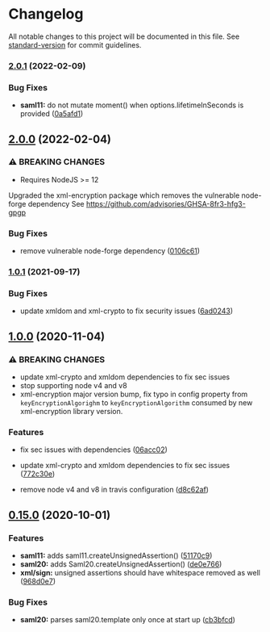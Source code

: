 # Changelog

All notable changes to this project will be documented in this file. See [standard-version](https://github.com/conventional-changelog/standard-version) for commit guidelines.

### [2.0.1](https://github.com/auth0/node-saml/compare/v2.0.0...v2.0.1) (2022-02-09)


### Bug Fixes

* **saml11:** do not mutate moment() when options.lifetimeInSeconds is provided ([0a5afd1](https://github.com/auth0/node-saml/commit/0a5afd1977dc832f1cc51de6af7c801cc95f78b5))

## [2.0.0](https://github.com/auth0/node-saml/compare/v1.0.1...v2.0.0) (2022-02-04)


### ⚠ BREAKING CHANGES

* Requires NodeJS >= 12

Upgraded the xml-encryption package which removes the vulnerable node-forge dependency
See https://github.com/advisories/GHSA-8fr3-hfg3-gpgp

### Bug Fixes

* remove vulnerable node-forge dependency ([0106c61](https://github.com/auth0/node-saml/commit/0106c611a1263150e42692411aeeea0c95ec0755))

### [1.0.1](https://github.com/auth0/node-saml/compare/v1.0.0...v1.0.1) (2021-09-17)


### Bug Fixes

* update xmldom and xml-crypto to fix security issues ([6ad0243](https://github.com/auth0/node-saml/commit/6ad0243fe8c2f90d71d335500e9a9c8a2c436cb7))

## [1.0.0](https://github.com/auth0/node-saml/compare/v0.15.0...v1.0.0) (2020-11-04)


### ⚠ BREAKING CHANGES

* update xml-crypto and xmldom dependencies to fix sec issues
* stop supporting node v4 and v8
* xml-encryption major version bump, fix typo in config property
from `keyEncryptionAlgorighm` to `keyEncryptionAlgorithm` consumed by
new xml-encryption library version.

### Features

* fix sec issues with dependencies ([06acc02](https://github.com/auth0/node-saml/commit/06acc0238d7161c123f2f6924aa9f5984a5a2f32))
* update xml-crypto and xmldom dependencies to fix sec issues ([772c30e](https://github.com/auth0/node-saml/commit/772c30e4333d0af0e783c163e371c49ec0386c23))


* remove node v4 and v8 in travis configuration ([d8c62af](https://github.com/auth0/node-saml/commit/d8c62af972e6c6edbc052fafed749b254e73569c))

## [0.15.0](https://github.com/auth0/node-saml/compare/v0.13.0...v0.15.0) (2020-10-01)


### Features

* **saml11:** adds saml11.createUnsignedAssertion() ([51170c9](https://github.com/auth0/node-saml/commit/51170c91f5ddf9c31cb00b03fe5d8c513131e165))
* **saml20:** adds Saml20.createUnsignedAssertion() ([de0e766](https://github.com/auth0/node-saml/commit/de0e766f3fcb52913a93ff52cc1feefebf47eb00))
* **xml/sign:** unsigned assertions should have whitespace removed as well ([968d0e7](https://github.com/auth0/node-saml/commit/968d0e7559dd72f7d029752ced9887855e7d44c4))


### Bug Fixes

* **saml20:** parses saml20.template only once at start up ([cb3bfcd](https://github.com/auth0/node-saml/commit/cb3bfcdc4b034b6ac3ea52172c1be7d6193fddec))
